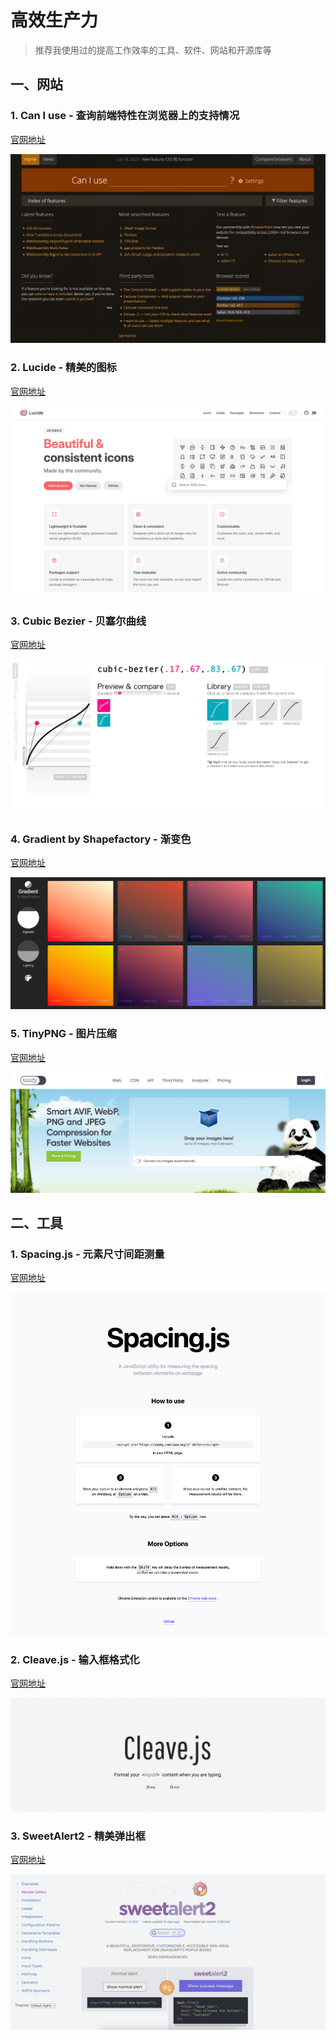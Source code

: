 # 高效生产力

> 推荐我使用过的提高工作效率的工具、软件、网站和开源库等

## 一、网站

### 1. Can I use - 查询前端特性在浏览器上的支持情况

[官网地址](https://caniuse.com/)

![](./assets/Can-I-use.png)

### 2. Lucide - 精美的图标

[官网地址](https://lucide.dev/)

![](./assets/lucide.png)

### 3. Cubic Bezier - 贝塞尔曲线

[官网地址](https://cubic-bezier.com/)

![](./assets/cubic-bezier.png)

### 4. Gradient by Shapefactory - 渐变色

[官网地址](https://gradient.shapefactory.co/)

![](./assets/Gradient-by-ShapeFactory.png)

### 5. TinyPNG - 图片压缩

[官网地址](https://tinypng.com/)

![](./assets/TinyPNG.png)

## 二、工具

### 1. Spacing.js - 元素尺寸间距测量

[官网地址](http://spacingjs.com/)

![](./assets/Spacing-js.png)

### 2. Cleave.js - 输入框格式化

[官网地址](https://nosir.github.io/cleave.js/)

![](./assets/Cleave-js.png)

### 3. SweetAlert2 - 精美弹出框

[官网地址](https://sweetalert2.github.io/)

![](./assets/SweetAlert2.png)

